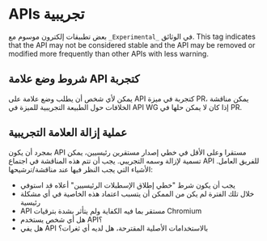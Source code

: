 # APIs تجريبية

بعض تطبيقات إلكترون موسوم مع `_Experimental_` في الوثائق. This tag indicates that the API may not be considered stable and the API may be removed or modified more frequently than other APIs with less warning.

## شروط وضع علامة API كتجربة

يمكن لأي شخص أن يطلب وضع علامة على API كتجربة في ميزة PR، يمكن مناقشة الخلافات حول الطبيعة التجريبية للميزة في API WG إذا كان لا يمكن حلها في PR.

## عملية إزالة العلامة التجريبية

بمجرد أن يكون API مستقرا وعلى الأقل في خطي إصدار مستقرين رئيسيين، يمكن تسمية لإزالة وسمه التجريبي.  يجب أن تتم هذه المناقشة في اجتماع API للفريق العامل.  الأشياء التي يجب النظر فيها عند مناقشة/ترشيحها:

* يجب أن يكون شرط "خطي إطلاق الإسطبلات الرئيسيين" أعلاه قد استوفي
* خلال تلك الفترة لم يكن من الممكن أن يتسبب اعتماد هذه الخاصية في أي مشكلة رئيسية
* API مستقر بما فيه الكفاية ولم يتأثر بشدة بترقيات Chromium
* هل أي شخص يستخدم API؟
* هل يفي API بالاستخدامات الأصلية المقترحة، هل لديه أي ثغرات؟
